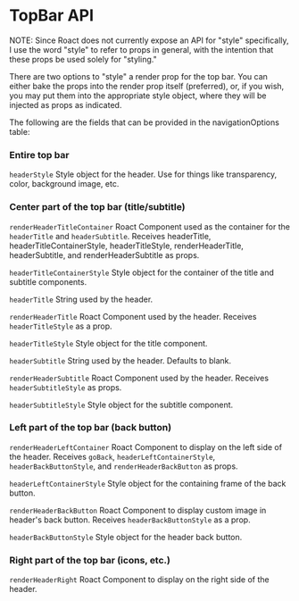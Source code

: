 <h1>TopBar API</h1>

NOTE: Since Roact does not currently expose an API for "style" specifically, I use the word "style" to refer to
props in general, with the intention that these props be used solely for "styling."

There are two options to "style" a render prop for the top bar.
You can either bake the props into the render prop itself (preferred), or, if you wish, you may put them into the
appropriate style object, where they will be injected as props as indicated.

The following are the fields that can be provided in the navigationOptions table:

<h3>Entire top bar</h3>

`headerStyle` Style object for the header. Use for things like transparency, color, background image, etc.

<h3>Center part of the top bar (title/subtitle)</h3>

`renderHeaderTitleContainer` Roact Component used as the container for the `headerTitle` and `headerSubtitle`. Receives headerTitle, headerTitleContainerStyle, headerTitleStyle, renderHeaderTitle, headerSubtitle, and renderHeaderSubtitle as props.

`headerTitleContainerStyle` Style object for the container of the title and subtitle components.

`headerTitle` String used by the header.

`renderHeaderTitle` Roact Component used by the header. Receives `headerTitleStyle` as a prop.

`headerTitleStyle` Style object for the title component.

`headerSubtitle` String used by the header. Defaults to blank.

`renderHeaderSubtitle` Roact Component used by the header. Receives `headerSubtitleStyle` as props.

`headerSubtitleStyle` Style object for the subtitle component.

<h3>Left part of the top bar (back button)</h3>

`renderHeaderLeftContainer` Roact Component to display on the left side of the header. Receives `goBack`, `headerLeftContainerStyle`, `headerBackButtonStyle`, and `renderHeaderBackButton` as props.

`headerLeftContainerStyle` Style object for the containing frame of the back button.

`renderHeaderBackButton` Roact Component to display custom image in header's back button. Receives `headerBackButtonStyle` as a prop.

`headerBackButtonStyle` Style object for the header back button.

<h3>Right part of the top bar (icons, etc.)</h3>

`renderHeaderRight` Roact Component to display on the right side of the header.

